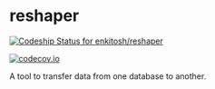 reshaper 
===============================

[ ![Codeship Status for enkitosh/reshaper](https://codeship.com/projects/2e3b2e40-6e25-0133-e702-666194911eaf/status?branch=master)](https://codeship.com/projects/115794)

[![codecov.io](https://codecov.io/github/enkitosh/reshaper/coverage.svg?branch=master&token=epJl7FaReu)](https://codecov.io/github/enkitosh/reshaper?branch=master)

A tool to transfer data from one database to another.
